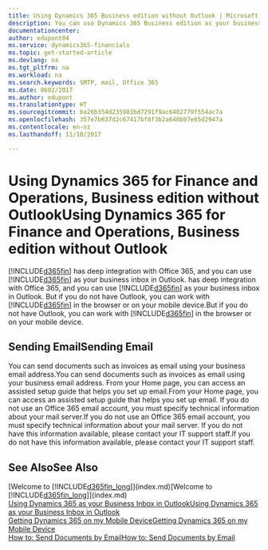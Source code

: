 ```yaml
---
title: Using Dynamics 365 Business edition without Outlook | Microsoft Docs
description: You can use Dynamics 365 Business edition as your business inbox in Outlook because it is integrated with Office 365, however, you can also work without Outlook in a browser or on your mobile device.
documentationcenter: 
author: edupont04
ms.service: dynamics365-financials
ms.topic: get-started-article
ms.devlang: na
ms.tgt_pltfrm: na
ms.workload: na
ms.search.keywords: SMTP, mail, Office 365
ms.date: 0602/2017
ms.author: edupont
ms.translationtype: HT
ms.sourcegitcommit: ba26b354d235981bd7291f9ac6402779f554ac7a
ms.openlocfilehash: 357e7b637d2c67417bf8f3b2a640b97e65d2947a
ms.contentlocale: en-nz
ms.lasthandoff: 11/10/2017

---
```

# <a name="using-dynamics-365-for-finance-and-operations-business-edition-without-outlook"></a><span data-ttu-id="297a0-103">Using Dynamics 365 for Finance and Operations, Business edition without Outlook</span><span class="sxs-lookup"><span data-stu-id="297a0-103">Using Dynamics 365 for Finance and Operations, Business edition without Outlook</span></span>
[!INCLUDE[d365fin](includes/d365fin_md.md)]<span data-ttu-id="297a0-104"> has deep integration with Office 365, and you can use [!INCLUDE[d365fin](includes/d365fin_md.md)] as your business inbox in Outlook.</span><span class="sxs-lookup"><span data-stu-id="297a0-104"> has deep integration with Office 365, and you can use [!INCLUDE[d365fin](includes/d365fin_md.md)] as your business inbox in Outlook.</span></span> <span data-ttu-id="297a0-105">But if you do not have Outlook, you can work with [!INCLUDE[d365fin](includes/d365fin_md.md)] in the browser or on your mobile device.</span><span class="sxs-lookup"><span data-stu-id="297a0-105">But if you do not have Outlook, you can work with [!INCLUDE[d365fin](includes/d365fin_md.md)] in the browser or on your mobile device.</span></span>  

## <a name="sending-email"></a><span data-ttu-id="297a0-106">Sending Email</span><span class="sxs-lookup"><span data-stu-id="297a0-106">Sending Email</span></span>
<span data-ttu-id="297a0-107">You can send documents such as invoices as email using your business email address.</span><span class="sxs-lookup"><span data-stu-id="297a0-107">You can send documents such as invoices as email using your business email address.</span></span> <span data-ttu-id="297a0-108">From your Home page, you can access an assisted setup guide that helps you set up email.</span><span class="sxs-lookup"><span data-stu-id="297a0-108">From your Home page, you can access an assisted setup guide that helps you set up email.</span></span> <span data-ttu-id="297a0-109">If you do not use an Office 365 email account, you must specify technical information about your mail server.</span><span class="sxs-lookup"><span data-stu-id="297a0-109">If you do not use an Office 365 email account, you must specify technical information about your mail server.</span></span> <span data-ttu-id="297a0-110">If you do not have this information available, please contact your IT support staff.</span><span class="sxs-lookup"><span data-stu-id="297a0-110">If you do not have this information available, please contact your IT support staff.</span></span>  


## <a name="see-also"></a><span data-ttu-id="297a0-111">See Also</span><span class="sxs-lookup"><span data-stu-id="297a0-111">See Also</span></span>
<span data-ttu-id="297a0-112">[Welcome to [!INCLUDE[d365fin_long](includes/d365fin_long_md.md)]](index.md)</span><span class="sxs-lookup"><span data-stu-id="297a0-112">[Welcome to [!INCLUDE[d365fin_long](includes/d365fin_long_md.md)]](index.md)</span></span>  
[<span data-ttu-id="297a0-113">Using Dynamics 365 as your Business Inbox in Outlook</span><span class="sxs-lookup"><span data-stu-id="297a0-113">Using Dynamics 365 as your Business Inbox in Outlook</span></span>](madeira-outlook.md)  
[<span data-ttu-id="297a0-114">Getting Dynamics 365 on my Mobile Device</span><span class="sxs-lookup"><span data-stu-id="297a0-114">Getting Dynamics 365 on my Mobile Device</span></span>](install-mobile-app.md)  
[<span data-ttu-id="297a0-115">How to: Send Documents by Email</span><span class="sxs-lookup"><span data-stu-id="297a0-115">How to: Send Documents by Email</span></span>](ui-how-send-documents-email.md)

